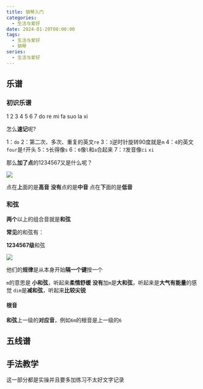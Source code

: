 ```yaml
---
title: 钢琴入门
categories:
  - 生活与爱好
date: 2024-01-20T00:00:00
tags:
  - 生活与爱好
  - 钢琴
series:
  - 生活与爱好
---
```

## 乐谱

### 初识乐谱

1     2     3    4     5      6    7
do   re   mi   fa   suo   la   xi

怎么**速记**呢?

1：`do`
2：第二次、多次、重复的英文`re`
3：`3`逆时针旋转90度就是`m`
4：`4`的英文`four`是`f`开头
5：`5`长得像`s`
6：`6`像`l`和`a`合起来
7：`7`发音像`ci` `xi`

那么**加了点**的1234567又是什么呢？

![](/images/posts/Pasted%20image%2020240220141815.png)

点在**上**面的是**高音**
**没有**点的是**中音**
点在**下**面的是**低音**

### 和弦

**两个**以上的组合音就是**和弦**

**常见**的和弦有：

**1234567级**和弦

![](/images/posts/Pasted%20image%2020240220142144.png)

他们的**规律**是从本身开始**隔一个键**按一个

`m`的意思是 **小和弦**，听起来**柔情舒缓**
**没有**加`m`是**大和弦**，听起来是**大气有能量**的感觉
`dim`是**减和弦**，听起来**比较尖锐**

#### 根音

**和弦**上一级的**对应音**，例如`6m`的根音是上一级的`6`

## 五线谱

## 手法教学

这一部分都是实操并且要多加练习不太好文字记录
